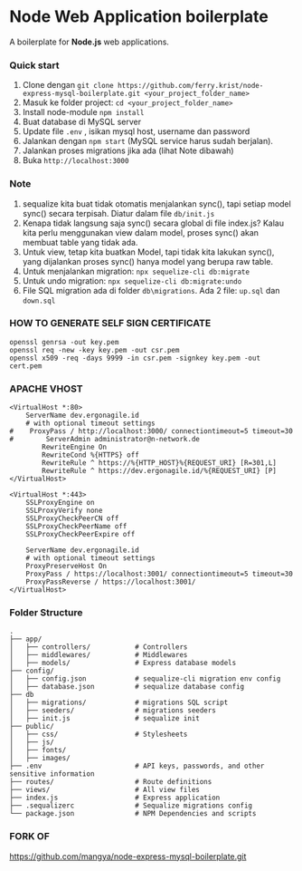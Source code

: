 # Node Web Application boilerplate

A boilerplate for **Node.js** web applications. 

### Quick start

1. Clone dengan `git clone https://github.com/ferry.krist/node-express-mysql-boilerplate.git <your_project_folder_name>`
2. Masuk ke folder project: `cd <your_project_folder_name>`
3. Install node-module `npm install`
4. Buat database di MySQL server
5. Update file `.env` , isikan mysql host, username dan password
6. Jalankan dengan `npm start` (MySQL service harus sudah berjalan).
7. Jalankan proses migrations jika ada (lihat Note dibawah)
7. Buka `http://localhost:3000`

### Note
1. sequalize kita buat tidak otomatis menjalankan sync(), tapi setiap model sync() secara terpisah. Diatur dalam file `db/init.js`
2. Kenapa tidak langsung saja sync() secara global di file index.js? Kalau kita perlu menggunakan view dalam model, proses sync() akan membuat table yang tidak ada. 
3. Untuk view, tetap kita buatkan Model, tapi tidak kita lakukan sync(), yang dijalankan proses sync() hanya model yang berupa raw table.
3. Untuk menjalankan migration: `npx sequelize-cli db:migrate`
4. Untuk undo migration: `npx sequelize-cli db:migrate:undo`
5. File SQL migration ada di folder `db\migrations`. Ada 2 file: `up.sql` dan `down.sql`


### HOW TO GENERATE SELF SIGN CERTIFICATE
```
openssl genrsa -out key.pem
openssl req -new -key key.pem -out csr.pem
openssl x509 -req -days 9999 -in csr.pem -signkey key.pem -out cert.pem
```

### APACHE VHOST
```
<VirtualHost *:80>
    ServerName dev.ergonagile.id
    # with optional timeout settings  
#    ProxyPass / http://localhost:3000/ connectiontimeout=5 timeout=30
#        ServerAdmin administrator@n-network.de
        RewriteEngine On
        RewriteCond %{HTTPS} off
        RewriteRule ^ https://%{HTTP_HOST}%{REQUEST_URI} [R=301,L]
        RewriteRule ^ https://dev.ergonagile.id/%{REQUEST_URI} [P]
</VirtualHost>

<VirtualHost *:443>
    SSLProxyEngine on
    SSLProxyVerify none
    SSLProxyCheckPeerCN off
    SSLProxyCheckPeerName off
    SSLProxyCheckPeerExpire off

    ServerName dev.ergonagile.id
    # with optional timeout settings  
    ProxyPreserveHost On
    ProxyPass / https://localhost:3001/ connectiontimeout=5 timeout=30
    ProxyPassReverse / https://localhost:3001/
</VirtualHost>
```

### Folder Structure
```
.
├── app/
│   ├── controllers/           # Controllers
│   ├── middlewares/           # Middlewares
│   ├── models/                # Express database models
├── config/
│   ├── config.json            # sequalize-cli migration env config
│   ├── database.json          # sequalize database config 
├── db
│   ├── migrations/            # migrations SQL script 
│   ├── seeders/               # migrations seeders
│   ├── init.js                # sequalize init  
├── public/                    
│   ├── css/                   # Stylesheets
│   ├── js/                     
│	├── fonts/                 
│   ├── images/
├── .env                       # API keys, passwords, and other sensitive information
├── routes/                    # Route definitions
├── views/                     # All view files
├── index.js                   # Express application
├── .sequalizerc               # Sequalize migrations config
└── package.json               # NPM Dependencies and scripts
```


### FORK OF
https://github.com/mangya/node-express-mysql-boilerplate.git 